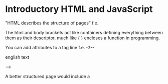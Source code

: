 # Introductory HTML and JavaScript

"HTML describes the structure of pages"
f.e.
<!--
<html>
   <body>
     <h1> this is the main heading </h1>
     <p>This is a paragraph. It may be an introduction or some such thing.</p>
     <h2>This is a sub-heading and will be smaller in size</h2>
  </body>
</html>
-->

The html and body brackets act like containers defining everything between them as their descriptor, much like { } encloses a function in programming.

You can add attributes to a tag line 
f.e. <!--
<p lang="en-us"> english text </p>
-->

A better structured page would include a 
<!--
<head> 
  <title> this is the title </title>
</head>
-->
